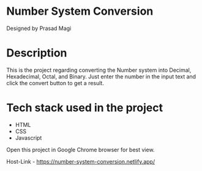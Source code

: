 # Number System Conversion
Designed by Prasad Magi

# Description
This is the project regarding converting the Number system into Decimal, Hexadecimal, Octal, and Binary. Just enter the number in the input text and click the convert button to get a result.
 
 # Tech stack used in the project
 * HTML
 * CSS
 * Javascript
 
 Open this project in Google Chrome browser for best view.
 
 Host-Link - https://number-system-conversion.netlify.app/



